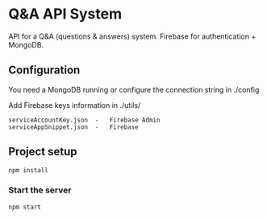 # Q&A API System #

API for a Q&A (questions & answers) system. Firebase for authentication + MongoDB.

## Configuration
You need a MongoDB running or configure the connection string in ./config

Add Firebase keys information in ./utils/
```
serviceAccountKey.json  -   Firebase Admin
serviceAppSnippet.json  -   Firebase
```

## Project setup
```
npm install
```

### Start the server
```
npm start
```